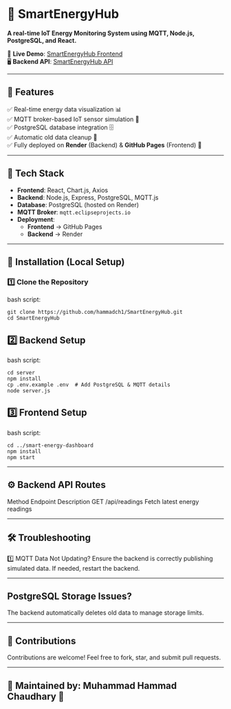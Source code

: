 # 📜 SmartEnergyHub
**A real-time IoT Energy Monitoring System using MQTT, Node.js, PostgreSQL, and React.**

🚀 **Live Demo**: [SmartEnergyHub Frontend](https://hammadch1.github.io/SmartEnergyHub/)  
🖥️ **Backend API**: [SmartEnergyHub API](https://smart-energy-backend.onrender.com/api/readings)

---

## 📌 Features
✅ Real-time energy data visualization 📊  
✅ MQTT broker-based IoT sensor simulation 🔌  
✅ PostgreSQL database integration 🗄️  
✅ Automatic old data cleanup 🧹  
✅ Fully deployed on **Render** (Backend) & **GitHub Pages** (Frontend) 🚀  

---

## 📁 Tech Stack
- **Frontend**: React, Chart.js, Axios  
- **Backend**: Node.js, Express, PostgreSQL, MQTT.js  
- **Database**: PostgreSQL (hosted on Render)  
- **MQTT Broker**: `mqtt.eclipseprojects.io`  
- **Deployment**:  
  - **Frontend** → GitHub Pages  
  - **Backend** → Render  

---

## 📜 Installation (Local Setup)

### 1️⃣ Clone the Repository
bash script:
```
git clone https://github.com/hammadch1/SmartEnergyHub.git
cd SmartEnergyHub
```

## 2️⃣ Backend Setup
bash script:
```
cd server
npm install
cp .env.example .env  # Add PostgreSQL & MQTT details
node server.js
```

## 3️⃣ Frontend Setup
bash script:
```
cd ../smart-energy-dashboard
npm install
npm start
```

---

## ⚙️ Backend API Routes
Method	Endpoint	Description
GET	/api/readings	Fetch latest energy readings

---

## 🛠️ Troubleshooting
1️⃣ MQTT Data Not Updating?
Ensure the backend is correctly publishing simulated data. If needed, restart the backend.

---

## PostgreSQL Storage Issues?
The backend automatically deletes old data to manage storage limits.

---

## 📜 Contributions
Contributions are welcome! Feel free to fork, star, and submit pull requests.

---

## 📌 Maintained by: Muhammad Hammad Chaudhary 🚀

